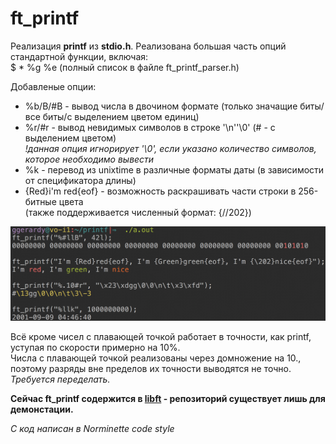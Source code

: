 # ft_printf

Реализация **printf** из **stdio.h**.
Реализована большая часть опций стандартной функции, включая:  
$ \* %g %e (полный список в файле ft_printf_parser.h)

Добавленые опции:
+ %b/B/#B - вывод числа в двочином формате (только значащие биты/все биты/с выделением цветом единиц)
+ %r/#r - вывод невидимых символов в строке '\n''\0' (# - с выделением цветом)  
  *!данная опция игнорирует '\0', если указано количество символов, которое необходимо вывести*
+ %k - перевод из unixtime в различные форматы даты (в зависимости от спецификатора длины)
+ {Red}i'm red{eof} - возможность раскрашивать части строки в 256-битные цвета   
(также поддерживается численный формат: {//202})

![custom_options](https://raw.githubusercontent.com/liftchampion/ft_printf/master/imgs/custom.png)

Всё кроме чисел с плавающей точкой работает в точности, как printf, уступая по скорости примерно на 10%.  
Числа с плавающей точкой реализованы через домножение на 10., поэтому разряды вне пределов их точности выводятся не точно.  
*Требуется переделать.*

**Сейчас ft_printf содержится в [libft](https://github.com/liftchampion/libft) - репозиторий существует лишь для демонстации.** 

*C код написан в Norminette code style*
